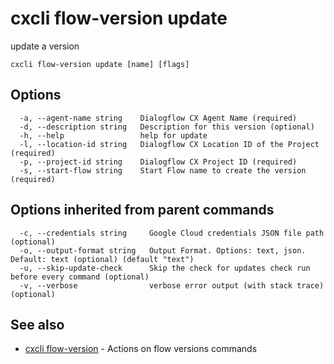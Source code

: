 # cxcli flow-version update

update a version

```
cxcli flow-version update [name] [flags]
```

## Options

```
  -a, --agent-name string    Dialogflow CX Agent Name (required)
  -d, --description string   Description for this version (optional)
  -h, --help                 help for update
  -l, --location-id string   Dialogflow CX Location ID of the Project (required)
  -p, --project-id string    Dialogflow CX Project ID (required)
  -s, --start-flow string    Start Flow name to create the version (required)
```

## Options inherited from parent commands

```
  -c, --credentials string     Google Cloud credentials JSON file path (optional)
  -o, --output-format string   Output Format. Options: text, json. Default: text (optional) (default "text")
  -u, --skip-update-check      Skip the check for updates check run before every command (optional)
  -v, --verbose                verbose error output (with stack trace) (optional)
```

## See also

* [cxcli flow-version](/cmd/cxcli_flow-version/)	 - Actions on flow versions commands

